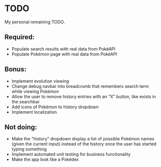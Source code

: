 # TODO
My personal remaining TODO.

## Required:
- Populate search results with real data from PokéAPI
- Populate Pokémon page with real data from PokéAPI

## Bonus:
- Implement evolution viewing
- Change debug navbar into breadcrumb that remembers search term while viewing Pokémon
- Allow the user to remove history entries with an "X" button, like exists in the searchbar
- Add icons of Pokémon to history dropdown
- Implement localization

## Not doing:
- Make the "history" dropdown display a list of possible Pokémon names (given the current input) instead of the history once the user has started typing something
- Implement automated unit testing for business functionality
- Make the app look like a Pokédex

